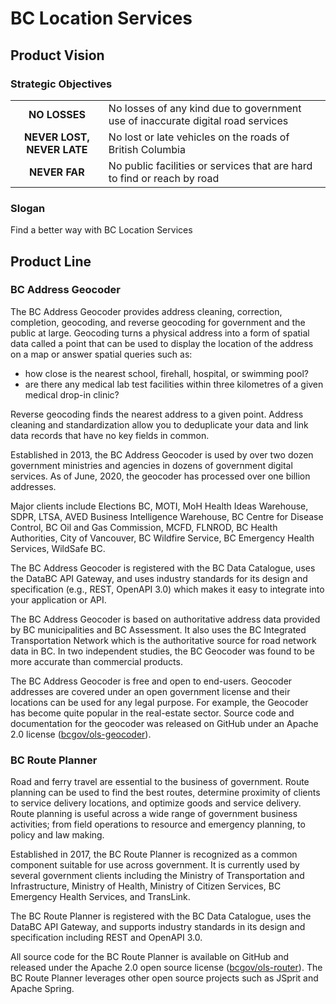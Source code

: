 # BC Location Services

## Product Vision

### Strategic Objectives
|||
|:---:|---|
**NO LOSSES**|No losses of any kind due to government use of inaccurate digital road services
**NEVER LOST, NEVER LATE**|No lost or late vehicles on the roads of British Columbia
**NEVER FAR**|No public facilities or services that are hard to find or reach by road

### Slogan
Find a better way with BC Location Services

## Product Line

### BC Address Geocoder

The BC Address Geocoder provides address cleaning, correction, completion, geocoding, and reverse geocoding for government and the public at large. Geocoding turns a physical address into a form of spatial data called a point that can be used to display the location of the address on a map or answer spatial queries such as:

- how close is the nearest school, firehall, hospital, or swimming pool?
- are there any medical lab test facilities within three kilometres of a given medical drop-in clinic?

Reverse geocoding finds the nearest address to a given point. Address cleaning and standardization allow you to deduplicate your data and link data records that have no key fields in common.

Established in 2013, the BC Address Geocoder is used by over two dozen government ministries and agencies in dozens of government digital services. As of June, 2020, the geocoder has processed over one billion addresses.

Major clients include Elections BC, MOTI, MoH Health Ideas Warehouse, SDPR, LTSA, AVED Business Intelligence Warehouse, BC Centre for Disease Control, BC Oil and Gas Commission, MCFD, FLNROD, BC Health Authorities, City of Vancouver, BC Wildfire Service, BC Emergency Health Services, WildSafe BC.

The BC Address Geocoder is registered with the BC Data Catalogue, uses the DataBC API Gateway, and uses industry standards for its design and specification (e.g., REST, OpenAPI 3.0) which makes it easy to integrate into your application or API.

The BC Address Geocoder is based on authoritative address data provided by BC municipalities and BC Assessment. It also uses the BC Integrated Transportation Network which is the authoritative source for road network data in BC. In two independent studies, the BC Geocoder was found to be more accurate than commercial products.

The BC Address Geocoder is free and open to end-users. Geocoder addresses are covered under an open government license and their locations can be used for any legal purpose. For example, the Geocoder has become quite popular in the real-estate sector. Source code and documentation for the geocoder was released on GitHub under an Apache 2.0 license ([bcgov/ols-geocoder](https://github.com/bcgov/ols-geocoder)).

### BC Route Planner

Road and ferry travel are essential to the business of government. Route planning can be used to find the best routes, determine proximity of clients to service delivery locations, and optimize goods and service delivery.  Route planning is useful across a wide range of government business activities; from field operations to resource and emergency planning, to policy and law making.

Established in 2017, the BC Route Planner is recognized as a common component suitable for use across government. It is currently used by several government clients including the Ministry of Transportation and Infrastructure, Ministry of Health, Ministry of Citizen Services, BC Emergency Health Services, and TransLink.

The BC Route Planner is registered with the BC Data Catalogue, uses the DataBC API Gateway, and supports industry standards in its design and specification including REST and OpenAPI 3.0.

All source code for the BC Route Planner is available on GitHub and released under the Apache 2.0 open source license ([bcgov/ols-router](https://github.com/bcgov/ols-router)). The BC Route Planner leverages other open source projects such as JSprit and Apache Spring.

